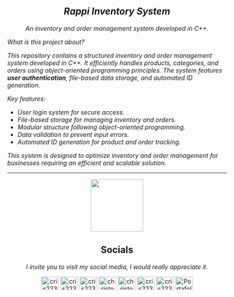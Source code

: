 <i>
    <h2 align="center">Rappi Inventory System</h2>
    <p align="center">An inventory and order management system developed in C++.</p>
</i>

<i>
  <p align="justify">
  What is this project about?
  
  This repository contains a structured inventory and order management system developed in C++. 
  It efficiently handles products, categories, and orders using object-oriented programming principles. 
  The system features **user authentication**, file-based data storage, and automated ID generation.
  
  Key features:
  
  - User login system for secure access.
  - File-based storage for managing inventory and orders.
  - Modular structure following object-oriented programming.
  - Data validation to prevent input errors.
  - Automated ID generation for product and order tracking.
  
  This system is designed to optimize inventory and order management for businesses requiring an efficient and scalable solution.
  </p>
</i>

---

<p align="center"><img width="120" src="https://user-images.githubusercontent.com/6661165/91657958-61b4fd00-eb00-11ea-9def-dc7ef5367e34.png" /></p>
<h2 align="center">Socials</h2></p>
<i><p align="center">I invite you to visit my social media, I would really appreciate it.</p></i>
  
<p align="center">
<a href="https://fb.com/cris223511" target="_blank"><img align="center" src="https://raw.githubusercontent.com/rahuldkjain/github-profile-readme-generator/master/src/images/icons/Social/facebook.svg" alt="cris223511" height="30" width="40" /></a>
<a href="https://twitter.com/cris223511" target="_blank"><img align="center" src="https://raw.githubusercontent.com/rahuldkjain/github-profile-readme-generator/master/src/images/icons/Social/twitter.svg" alt="cris223511" height="30" width="40" /></a>
<a href="https://instagram.com/cris223511.dev" target="_blank"><img align="center" src="https://raw.githubusercontent.com/rahuldkjain/github-profile-readme-generator/master/src/images/icons/Social/instagram.svg" alt="cris223511.dev" height="30" width="40" /></a>
<a href="https://www.youtube.com/channel/UC9CdEoE4egh0uHrHMn7J5lA" target="_blank"><img align="center" src="https://raw.githubusercontent.com/rahuldkjain/github-profile-readme-generator/master/src/images/icons/Social/youtube.svg" alt="christopher ps" height="30" width="40" /></a>
<a href="https://www.linkedin.com/in/cris223511/" target="_blank"><img align="center" src="https://raw.githubusercontent.com/rahuldkjain/github-profile-readme-generator/master/src/images/icons/Social/linked-in-alt.svg" alt="christopher PS" height="30" width="40" /></a>
<a href="https://es.stackoverflow.com/users/262104/cris223511-dev" target="_blank"><img align="center" src="https://raw.githubusercontent.com/rahuldkjain/github-profile-readme-generator/master/src/images/icons/Social/stack-overflow.svg" alt="cris223511-dev" height="30" width="40" /></a>
<a href="https://github.com/cris223511" target="_blank"><img align="center" src="https://raw.githubusercontent.com/rahuldkjain/github-profile-readme-generator/master/src/images/icons/Social/github.svg" alt="cris223511" height="30" width="40" /></a>
<a href="https://cris223511.github.io/portafolio/" target="_blank"><img align="center" src="https://raw.githubusercontent.com/rahuldkjain/github-profile-readme-generator/master/src/images/icons/Social/dribbble.svg" alt="Portafolio" height="30" width="40" /></a>
</p>
